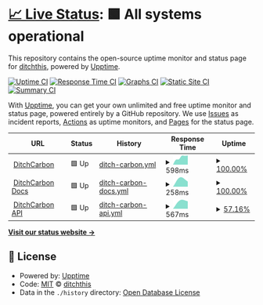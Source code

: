 # [📈 Live Status](https://ditchthis.github.io/upptime-monitoring): <!--live status--> **🟩 All systems operational**

This repository contains the open-source uptime monitor and status page for [ditchthis](https://ditchthis.github.io/upptime-monitoring), powered by [Upptime](https://github.com/upptime/upptime).

[![Uptime CI](https://github.com/ditchthis/upptime-monitoring/workflows/Uptime%20CI/badge.svg)](https://github.com/ditchthis/upptime-monitoring/actions?query=workflow%3A%22Uptime+CI%22)
[![Response Time CI](https://github.com/ditchthis/upptime-monitoring/workflows/Response%20Time%20CI/badge.svg)](https://github.com/ditchthis/upptime-monitoring/actions?query=workflow%3A%22Response+Time+CI%22)
[![Graphs CI](https://github.com/ditchthis/upptime-monitoring/workflows/Graphs%20CI/badge.svg)](https://github.com/ditchthis/upptime-monitoring/actions?query=workflow%3A%22Graphs+CI%22)
[![Static Site CI](https://github.com/ditchthis/upptime-monitoring/workflows/Static%20Site%20CI/badge.svg)](https://github.com/ditchthis/upptime-monitoring/actions?query=workflow%3A%22Static+Site+CI%22)
[![Summary CI](https://github.com/ditchthis/upptime-monitoring/workflows/Summary%20CI/badge.svg)](https://github.com/ditchthis/upptime-monitoring/actions?query=workflow%3A%22Summary+CI%22)

With [Upptime](https://upptime.js.org), you can get your own unlimited and free uptime monitor and status page, powered entirely by a GitHub repository. We use [Issues](https://github.com/ditchthis/upptime-monitoring/issues) as incident reports, [Actions](https://github.com/ditchthis/upptime-monitoring/actions) as uptime monitors, and [Pages](https://ditchthis.github.io/upptime-monitoring) for the status page.

<!--start: status pages-->
<!-- This summary is generated by Upptime (https://github.com/upptime/upptime) -->
<!-- Do not edit this manually, your changes will be overwritten -->
<!-- prettier-ignore -->
| URL | Status | History | Response Time | Uptime |
| --- | ------ | ------- | ------------- | ------ |
| <img alt="" src="https://icons.duckduckgo.com/ip3/ditchcarbon.com.ico" height="13"> [DitchCarbon](https://ditchcarbon.com/) | 🟩 Up | [ditch-carbon.yml](https://github.com/ditchthis/upptime-monitoring/commits/HEAD/history/ditch-carbon.yml) | <details><summary><img alt="Response time graph" src="./graphs/ditch-carbon/response-time-week.png" height="20"> 598ms</summary><br><a href="https://ditchthis.github.io/upptime-monitoring/history/ditch-carbon"><img alt="Response time 598" src="https://img.shields.io/endpoint?url=https%3A%2F%2Fraw.githubusercontent.com%2Fditchthis%2Fupptime-monitoring%2FHEAD%2Fapi%2Fditch-carbon%2Fresponse-time.json"></a><br><a href="https://ditchthis.github.io/upptime-monitoring/history/ditch-carbon"><img alt="24-hour response time 598" src="https://img.shields.io/endpoint?url=https%3A%2F%2Fraw.githubusercontent.com%2Fditchthis%2Fupptime-monitoring%2FHEAD%2Fapi%2Fditch-carbon%2Fresponse-time-day.json"></a><br><a href="https://ditchthis.github.io/upptime-monitoring/history/ditch-carbon"><img alt="7-day response time 598" src="https://img.shields.io/endpoint?url=https%3A%2F%2Fraw.githubusercontent.com%2Fditchthis%2Fupptime-monitoring%2FHEAD%2Fapi%2Fditch-carbon%2Fresponse-time-week.json"></a><br><a href="https://ditchthis.github.io/upptime-monitoring/history/ditch-carbon"><img alt="30-day response time 598" src="https://img.shields.io/endpoint?url=https%3A%2F%2Fraw.githubusercontent.com%2Fditchthis%2Fupptime-monitoring%2FHEAD%2Fapi%2Fditch-carbon%2Fresponse-time-month.json"></a><br><a href="https://ditchthis.github.io/upptime-monitoring/history/ditch-carbon"><img alt="1-year response time 598" src="https://img.shields.io/endpoint?url=https%3A%2F%2Fraw.githubusercontent.com%2Fditchthis%2Fupptime-monitoring%2FHEAD%2Fapi%2Fditch-carbon%2Fresponse-time-year.json"></a></details> | <details><summary><a href="https://ditchthis.github.io/upptime-monitoring/history/ditch-carbon">100.00%</a></summary><a href="https://ditchthis.github.io/upptime-monitoring/history/ditch-carbon"><img alt="All-time uptime 100.00%" src="https://img.shields.io/endpoint?url=https%3A%2F%2Fraw.githubusercontent.com%2Fditchthis%2Fupptime-monitoring%2FHEAD%2Fapi%2Fditch-carbon%2Fuptime.json"></a><br><a href="https://ditchthis.github.io/upptime-monitoring/history/ditch-carbon"><img alt="24-hour uptime 100.00%" src="https://img.shields.io/endpoint?url=https%3A%2F%2Fraw.githubusercontent.com%2Fditchthis%2Fupptime-monitoring%2FHEAD%2Fapi%2Fditch-carbon%2Fuptime-day.json"></a><br><a href="https://ditchthis.github.io/upptime-monitoring/history/ditch-carbon"><img alt="7-day uptime 100.00%" src="https://img.shields.io/endpoint?url=https%3A%2F%2Fraw.githubusercontent.com%2Fditchthis%2Fupptime-monitoring%2FHEAD%2Fapi%2Fditch-carbon%2Fuptime-week.json"></a><br><a href="https://ditchthis.github.io/upptime-monitoring/history/ditch-carbon"><img alt="30-day uptime 100.00%" src="https://img.shields.io/endpoint?url=https%3A%2F%2Fraw.githubusercontent.com%2Fditchthis%2Fupptime-monitoring%2FHEAD%2Fapi%2Fditch-carbon%2Fuptime-month.json"></a><br><a href="https://ditchthis.github.io/upptime-monitoring/history/ditch-carbon"><img alt="1-year uptime 100.00%" src="https://img.shields.io/endpoint?url=https%3A%2F%2Fraw.githubusercontent.com%2Fditchthis%2Fupptime-monitoring%2FHEAD%2Fapi%2Fditch-carbon%2Fuptime-year.json"></a></details>
| <img alt="" src="https://icons.duckduckgo.com/ip3/docs.ditchcarbon.com.ico" height="13"> [DitchCarbon Docs](https://docs.ditchcarbon.com/) | 🟩 Up | [ditch-carbon-docs.yml](https://github.com/ditchthis/upptime-monitoring/commits/HEAD/history/ditch-carbon-docs.yml) | <details><summary><img alt="Response time graph" src="./graphs/ditch-carbon-docs/response-time-week.png" height="20"> 258ms</summary><br><a href="https://ditchthis.github.io/upptime-monitoring/history/ditch-carbon-docs"><img alt="Response time 258" src="https://img.shields.io/endpoint?url=https%3A%2F%2Fraw.githubusercontent.com%2Fditchthis%2Fupptime-monitoring%2FHEAD%2Fapi%2Fditch-carbon-docs%2Fresponse-time.json"></a><br><a href="https://ditchthis.github.io/upptime-monitoring/history/ditch-carbon-docs"><img alt="24-hour response time 258" src="https://img.shields.io/endpoint?url=https%3A%2F%2Fraw.githubusercontent.com%2Fditchthis%2Fupptime-monitoring%2FHEAD%2Fapi%2Fditch-carbon-docs%2Fresponse-time-day.json"></a><br><a href="https://ditchthis.github.io/upptime-monitoring/history/ditch-carbon-docs"><img alt="7-day response time 258" src="https://img.shields.io/endpoint?url=https%3A%2F%2Fraw.githubusercontent.com%2Fditchthis%2Fupptime-monitoring%2FHEAD%2Fapi%2Fditch-carbon-docs%2Fresponse-time-week.json"></a><br><a href="https://ditchthis.github.io/upptime-monitoring/history/ditch-carbon-docs"><img alt="30-day response time 258" src="https://img.shields.io/endpoint?url=https%3A%2F%2Fraw.githubusercontent.com%2Fditchthis%2Fupptime-monitoring%2FHEAD%2Fapi%2Fditch-carbon-docs%2Fresponse-time-month.json"></a><br><a href="https://ditchthis.github.io/upptime-monitoring/history/ditch-carbon-docs"><img alt="1-year response time 258" src="https://img.shields.io/endpoint?url=https%3A%2F%2Fraw.githubusercontent.com%2Fditchthis%2Fupptime-monitoring%2FHEAD%2Fapi%2Fditch-carbon-docs%2Fresponse-time-year.json"></a></details> | <details><summary><a href="https://ditchthis.github.io/upptime-monitoring/history/ditch-carbon-docs">100.00%</a></summary><a href="https://ditchthis.github.io/upptime-monitoring/history/ditch-carbon-docs"><img alt="All-time uptime 100.00%" src="https://img.shields.io/endpoint?url=https%3A%2F%2Fraw.githubusercontent.com%2Fditchthis%2Fupptime-monitoring%2FHEAD%2Fapi%2Fditch-carbon-docs%2Fuptime.json"></a><br><a href="https://ditchthis.github.io/upptime-monitoring/history/ditch-carbon-docs"><img alt="24-hour uptime 100.00%" src="https://img.shields.io/endpoint?url=https%3A%2F%2Fraw.githubusercontent.com%2Fditchthis%2Fupptime-monitoring%2FHEAD%2Fapi%2Fditch-carbon-docs%2Fuptime-day.json"></a><br><a href="https://ditchthis.github.io/upptime-monitoring/history/ditch-carbon-docs"><img alt="7-day uptime 100.00%" src="https://img.shields.io/endpoint?url=https%3A%2F%2Fraw.githubusercontent.com%2Fditchthis%2Fupptime-monitoring%2FHEAD%2Fapi%2Fditch-carbon-docs%2Fuptime-week.json"></a><br><a href="https://ditchthis.github.io/upptime-monitoring/history/ditch-carbon-docs"><img alt="30-day uptime 100.00%" src="https://img.shields.io/endpoint?url=https%3A%2F%2Fraw.githubusercontent.com%2Fditchthis%2Fupptime-monitoring%2FHEAD%2Fapi%2Fditch-carbon-docs%2Fuptime-month.json"></a><br><a href="https://ditchthis.github.io/upptime-monitoring/history/ditch-carbon-docs"><img alt="1-year uptime 100.00%" src="https://img.shields.io/endpoint?url=https%3A%2F%2Fraw.githubusercontent.com%2Fditchthis%2Fupptime-monitoring%2FHEAD%2Fapi%2Fditch-carbon-docs%2Fuptime-year.json"></a></details>
| <img alt="" src="https://icons.duckduckgo.com/ip3/api.ditchcarbon.com.ico" height="13"> [DitchCarbon API](https://api.ditchcarbon.com/industries) | 🟩 Up | [ditch-carbon-api.yml](https://github.com/ditchthis/upptime-monitoring/commits/HEAD/history/ditch-carbon-api.yml) | <details><summary><img alt="Response time graph" src="./graphs/ditch-carbon-api/response-time-week.png" height="20"> 567ms</summary><br><a href="https://ditchthis.github.io/upptime-monitoring/history/ditch-carbon-api"><img alt="Response time 567" src="https://img.shields.io/endpoint?url=https%3A%2F%2Fraw.githubusercontent.com%2Fditchthis%2Fupptime-monitoring%2FHEAD%2Fapi%2Fditch-carbon-api%2Fresponse-time.json"></a><br><a href="https://ditchthis.github.io/upptime-monitoring/history/ditch-carbon-api"><img alt="24-hour response time 567" src="https://img.shields.io/endpoint?url=https%3A%2F%2Fraw.githubusercontent.com%2Fditchthis%2Fupptime-monitoring%2FHEAD%2Fapi%2Fditch-carbon-api%2Fresponse-time-day.json"></a><br><a href="https://ditchthis.github.io/upptime-monitoring/history/ditch-carbon-api"><img alt="7-day response time 567" src="https://img.shields.io/endpoint?url=https%3A%2F%2Fraw.githubusercontent.com%2Fditchthis%2Fupptime-monitoring%2FHEAD%2Fapi%2Fditch-carbon-api%2Fresponse-time-week.json"></a><br><a href="https://ditchthis.github.io/upptime-monitoring/history/ditch-carbon-api"><img alt="30-day response time 567" src="https://img.shields.io/endpoint?url=https%3A%2F%2Fraw.githubusercontent.com%2Fditchthis%2Fupptime-monitoring%2FHEAD%2Fapi%2Fditch-carbon-api%2Fresponse-time-month.json"></a><br><a href="https://ditchthis.github.io/upptime-monitoring/history/ditch-carbon-api"><img alt="1-year response time 567" src="https://img.shields.io/endpoint?url=https%3A%2F%2Fraw.githubusercontent.com%2Fditchthis%2Fupptime-monitoring%2FHEAD%2Fapi%2Fditch-carbon-api%2Fresponse-time-year.json"></a></details> | <details><summary><a href="https://ditchthis.github.io/upptime-monitoring/history/ditch-carbon-api">57.16%</a></summary><a href="https://ditchthis.github.io/upptime-monitoring/history/ditch-carbon-api"><img alt="All-time uptime 57.16%" src="https://img.shields.io/endpoint?url=https%3A%2F%2Fraw.githubusercontent.com%2Fditchthis%2Fupptime-monitoring%2FHEAD%2Fapi%2Fditch-carbon-api%2Fuptime.json"></a><br><a href="https://ditchthis.github.io/upptime-monitoring/history/ditch-carbon-api"><img alt="24-hour uptime 57.16%" src="https://img.shields.io/endpoint?url=https%3A%2F%2Fraw.githubusercontent.com%2Fditchthis%2Fupptime-monitoring%2FHEAD%2Fapi%2Fditch-carbon-api%2Fuptime-day.json"></a><br><a href="https://ditchthis.github.io/upptime-monitoring/history/ditch-carbon-api"><img alt="7-day uptime 57.16%" src="https://img.shields.io/endpoint?url=https%3A%2F%2Fraw.githubusercontent.com%2Fditchthis%2Fupptime-monitoring%2FHEAD%2Fapi%2Fditch-carbon-api%2Fuptime-week.json"></a><br><a href="https://ditchthis.github.io/upptime-monitoring/history/ditch-carbon-api"><img alt="30-day uptime 57.16%" src="https://img.shields.io/endpoint?url=https%3A%2F%2Fraw.githubusercontent.com%2Fditchthis%2Fupptime-monitoring%2FHEAD%2Fapi%2Fditch-carbon-api%2Fuptime-month.json"></a><br><a href="https://ditchthis.github.io/upptime-monitoring/history/ditch-carbon-api"><img alt="1-year uptime 57.16%" src="https://img.shields.io/endpoint?url=https%3A%2F%2Fraw.githubusercontent.com%2Fditchthis%2Fupptime-monitoring%2FHEAD%2Fapi%2Fditch-carbon-api%2Fuptime-year.json"></a></details>

<!--end: status pages-->

[**Visit our status website →**](https://ditchthis.github.io/upptime-monitoring)

## 📄 License

- Powered by: [Upptime](https://github.com/upptime/upptime)
- Code: [MIT](./LICENSE) © [ditchthis](https://ditchthis.github.io/upptime-monitoring)
- Data in the `./history` directory: [Open Database License](https://opendatacommons.org/licenses/odbl/1-0/)
